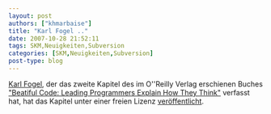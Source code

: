 ```yaml
---
layout: post
authors: ["khmarbaise"]
title: "Karl Fogel .."
date: 2007-10-28 21:52:11
tags: SKM,Neuigkeiten,Subversion
categories: [SKM,Neuigkeiten,Subversion]
post-type: blog
---
```

[Karl Fogel](http://www.red-bean.com/kfogel/ "Karl Fogel"), der das zweite Kapitel des 
im O''Reilly Verlag erschienen Buches 
["Beatiful Code: Leading Programmers Explain How They Think"](http://www.oreilly.com/catalog/9780596510046/ "Beatiful Code: Leading Programmers Explain How They Think") verfasst hat, 
hat das Kapitel unter einer freien Lizenz [veröffentlicht](http://www.red-bean.com/kfogel/beautiful-code/bc-chapter-02.html "veröffentlicht").
